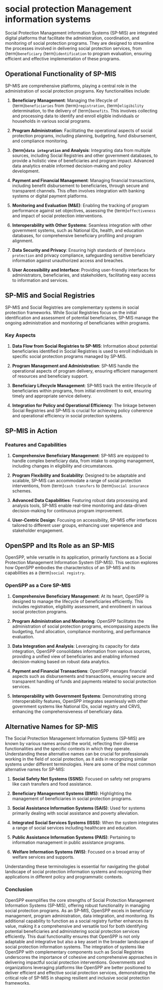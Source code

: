 # social protection Management information systems

Social Protection Management information Systems (SP-MIS) are integrated digital platforms that facilitate the administration, coordination, and monitoring of social protection programs. They are designed to streamline the processes involved in delivering social protection services, from {term}`beneficiary` {term}`identification` to program evaluation, ensuring efficient and effective implementation of these programs.

## Operational Functionality of SP-MIS

SP-MIS are comprehensive platforms, playing a central role in the administration of social protection programs. Key functionalities include:

1. **Beneficiary Management**: Managing the lifecycle of {term}`beneficiaries` from {term}`registration`, {term}`eligibility` determination, to the delivery of {term}`benefits`. This involves collecting and processing data to identify and enroll eligible individuals or households in various social programs.

2. **Program Administration**: Facilitating the operational aspects of social protection programs, including planning, budgeting, fund disbursement, and compliance monitoring.

3. **{term}`data integration` and Analysis**: Integrating data from multiple sources, including Social Registries and other government databases, to provide a holistic view of beneficiaries and program impact. Advanced data analytics enable informed decision-making and policy development.

4. **Payment and Financial Management**: Managing financial transactions, including benefit disbursement to beneficiaries, through secure and transparent channels. This often involves integration with banking systems or digital payment platforms.

5. **Monitoring and Evaluation (M&E)**: Enabling the tracking of program performance against set objectives, assessing the {term}`effectiveness` and impact of social protection interventions.

6. **Interoperability with Other Systems**: Seamless integration with other government systems, such as National IDs, health, and education databases, for comprehensive beneficiary profiling and program alignment.

7. **Data Security and Privacy**: Ensuring high standards of {term}`data protection` and privacy compliance, safeguarding sensitive beneficiary information against unauthorized access and breaches.

8. **User Accessibility and Interface**: Providing user-friendly interfaces for administrators, beneficiaries, and stakeholders, facilitating easy access to information and services.

## SP-MIS and Social Registries

SP-MIS and Social Registries are complementary systems in social protection frameworks. While Social Registries focus on the initial identification and assessment of potential beneficiaries, SP-MIS manage the ongoing administration and monitoring of beneficiaries within programs.

### Key Aspects

1. **Data Flow from Social Registries to SP-MIS**: Information about potential beneficiaries identified in Social Registries is used to enroll individuals in specific social protection programs managed by SP-MIS.

2. **Program Management and Administration**: SP-MIS handle the operational aspects of program delivery, ensuring efficient management of resources and beneficiary support.

3. **Beneficiary Lifecycle Management**: SP-MIS track the entire lifecycle of beneficiaries within programs, from initial enrollment to exit, ensuring timely and appropriate service delivery.

4. **Integration for Policy and Operational Efficiency**: The linkage between Social Registries and SP-MIS is crucial for achieving policy coherence and operational efficiency in social protection systems.

## SP-MIS in Action

### Features and Capabilities

1. **Comprehensive Beneficiary Management**: SP-MIS are equipped to handle complex beneficiary data, from intake to ongoing management, including changes in eligibility and circumstances.

2. **Program Flexibility and Scalability**: Designed to be adaptable and scalable, SP-MIS can accommodate a range of social protection interventions, from {term}`cash transfers` to {term}`social insurance` schemes.

3. **Advanced Data Capabilities**: Featuring robust data processing and analysis tools, SP-MIS enable real-time monitoring and data-driven decision-making for continuous program improvement.

4. **User-Centric Design**: Focusing on accessibility, SP-MIS offer interfaces tailored to different user groups, enhancing user experience and stakeholder engagement.

## OpenSPP and Its Role as an SP-MIS

OpenSPP, while versatile in its application, primarily functions as a Social Protection Management Information System (SP-MIS). This section explores how OpenSPP embodies the characteristics of an SP-MIS and its capabilities as a {term}`social registry`.

### OpenSPP as a Core SP-MIS

1. **Comprehensive Beneficiary Management**: At its heart, OpenSPP is designed to manage the lifecycle of beneficiaries efficiently. This includes registration, eligibility assessment, and enrollment in various social protection programs.

2. **Program Administration and Monitoring**: OpenSPP facilitates the administration of social protection programs, encompassing aspects like budgeting, fund allocation, compliance monitoring, and performance evaluation.

3. **Data Integration and Analysis**: Leveraging its capacity for data integration, OpenSPP consolidates information from various sources, providing a unified view of beneficiaries and enabling informed decision-making based on robust data analytics.

4. **Payment and Financial Transactions**: OpenSPP manages financial aspects such as disbursements and transactions, ensuring secure and transparent handling of funds and payments related to social protection services.

5. **Interoperability with Government Systems**: Demonstrating strong interoperability features, OpenSPP integrates seamlessly with other government systems like National IDs, social registry and CRVS, enhancing the comprehensiveness of beneficiary data.

## Alternative Names for SP-MIS

The Social Protection Management Information Systems (SP-MIS) are known by various names around the world, reflecting their diverse functionalities and the specific contexts in which they operate. Understanding these alternative names can be crucial for professionals working in the field of social protection, as it aids in recognizing similar systems under different terminologies. Here are some of the most common alternative names for SP-MIS:

1. **Social Safety Net Systems (SSNS)**: Focused on safety net programs like cash transfers and food assistance.

2. **Beneficiary Management Systems (BMS)**: Highlighting the management of beneficiaries in social protection programs.

3. **Social Assistance Information Systems (SAIS)**: Used for systems primarily dealing with social assistance and poverty alleviation.

4. **Integrated Social Services Systems (ISSS)**: When the system integrates a range of social services including healthcare and education.

5. **Public Assistance Information Systems (PAIS)**: Pertaining to information management in public assistance programs.

6. **Welfare Information Systems (WIS)**: Focused on a broad array of welfare services and supports.

Understanding these terminologies is essential for navigating the global landscape of social protection information systems and recognizing their applications in different policy and programmatic contexts.

### Conclusion

OpenSPP exemplifies the core strengths of Social Protection Management Information Systems (SP-MIS), offering robust functionality in managing social protection programs. As an SP-MIS, OpenSPP excels in beneficiary management, program administration, data integration, and monitoring. Its additional capability to function as a social registry further enhances its value, making it a comprehensive and versatile tool for both identifying potential beneficiaries and administering social protection services efficiently. This dual functionality ensures that OpenSPP is not only adaptable and integrative but also a key asset in the broader landscape of social protection information systems. The integration of systems like OpenSPP with complementary components such as Social Registries underscores the importance of cohesive and comprehensive approaches in delivering impactful social protection interventions. Governments and organizations leveraging platforms like OpenSPP are better positioned to deliver efficient and effective social protection services, demonstrating the critical role of SP-MIS in shaping resilient and inclusive social protection frameworks.
